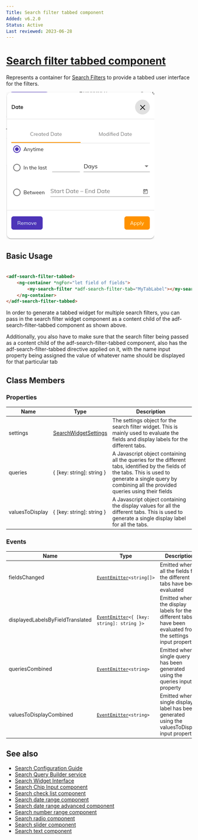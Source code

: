 ```yaml
---
Title: Search filter tabbed component
Added: v6.2.0
Status: Active
Last reviewed: 2023-06-28
---
```


# [Search filter tabbed component](../../../lib/content-services/src/lib/search/components/search-filter-tabbed/search-filter-tabbed.component.ts "Defined in search-filter-tabbed.component.ts")

Represents a container for [Search Filters](search-filter.component.md) to provide a tabbed user interface for the filters.

![Search Filter Tabbed Widget](../../docassets/images/search-filter-tabbed.png)

## Basic Usage

```html

<adf-search-filter-tabbed>
    <ng-container *ngFor="let field of fields">
        <my-search-filter *adf-search-filter-tab="MyTabLabel"></my-search-filter>
    </ng-container>
</adf-search-filter-tabbed>
```

In order to generate a tabbed widget for multiple search filters, you can pass in the search filter widget component as a content child of the adf-search-filter-tabbed component as shown above.

Additionally, you also have to make sure that the search filter being passed as a content child of the adf-search-filter-tabbed component, also has the adf-search-filter-tabbed directive applied on it,
with the name input property being assigned the value of whatever name should be displayed for that particular tab

## Class Members

### Properties

| Name            | Type                                                                                                            | Description                                                                                                                                                                                                   |
|-----------------|-----------------------------------------------------------------------------------------------------------------|---------------------------------------------------------------------------------------------------------------------------------------------------------------------------------------------------------------|
| settings        | [SearchWidgetSettings](../../../lib/content-services/src/lib/search/models/search-widget-settings.interface.ts) | The settings object for the search filter widget. This is mainly used to evaluate the fields and display labels for the different tabs.                                                                       |
| queries         | { [key: string]: string }                                                                                       | A Javascript object containing all the queries for the different tabs, identified by the fields of the tabs. This is used to generate a single query by combining all the provided queries using their fields |
| valuesToDisplay | { [key: string]: string }                                                                                       | A Javascript object containing the display values for all the different tabs. This is used to generate a single display label for all the tabs.                                                               |

### Events

| Name                             | Type                                                                                    | Description                                                                                                 |
|----------------------------------|-----------------------------------------------------------------------------------------|-------------------------------------------------------------------------------------------------------------|
| fieldsChanged                    | [`EventEmitter`](https://angular.io/api/core/EventEmitter)`<string[]>`                  | Emitted when all the fields for the different tabs have been evaluated                                      |
| displayedLabelsByFieldTranslated | [`EventEmitter`](https://angular.io/api/core/EventEmitter)`<{ [key: string]: string }>` | Emitted when the display labels for the different tabs have been evaluated from the settings input property |
| queriesCombined                  | [`EventEmitter`](https://angular.io/api/core/EventEmitter)`<string>`                    | Emitted when a single query has been generated using the queries input property                             |
| valuesToDisplayCombined          | [`EventEmitter`](https://angular.io/api/core/EventEmitter)`<string>`                    | Emitted when a single display label has been generated using the valuesToDisplay input property             |

## See also

- [Search Configuration Guide](../../user-guide/search-configuration-guide.md)
- [Search Query Builder service](../services/search-query-builder.service.md)
- [Search Widget Interface](../interfaces/search-widget.interface.md)
- [Search Chip Input component](search-chip-input.component.md)
- [Search check list component](search-check-list.component.md)
- [Search date range component](search-date-range.component.md)
- [Search date range advanced component](search-date-range-advanced.component.md)
- [Search number range component](search-number-range.component.md)
- [Search radio component](search-radio.component.md)
- [Search slider component](search-slider.component.md)
- [Search text component](search-text.component.md)
